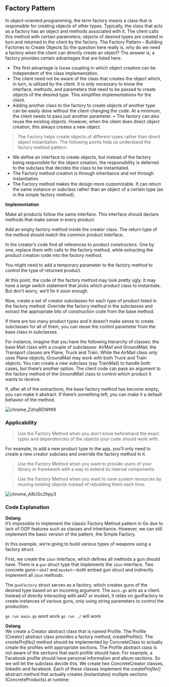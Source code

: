 ## Factory Pattern
In object-oriented programming, the term factory means a class that is responsible
for creating objects of other types. Typically, the class that acts as a factory has an
object and methods associated with it. The client calls this method with certain
parameters; objects of desired types are created in turn and returned to the client
by the factory.
The Factory Pattern – Building Factories to Create Objects
So the question here really is, why do we need a factory when the client can
directly create an object? The answer is, a factory provides certain advantages
that are listed here:
- The first advantage is loose coupling in which object creation can be
independent of the class implementation.
- The client need not be aware of the class that creates the object which, in turn,
is utilized by the client. It is only necessary to know the interface, methods,
and parameters that need to be passed to create objects of the desired type.
This simplifies implementations for the client.
- Adding another class to the factory to create objects of another type can be
easily done without the client changing the code. At a minimum, the client
needs to pass just another parameter.
• The factory can also reuse the existing objects. However, when the client does
direct object creation, this always creates a new object.
> The Factory helps create objects of different types rather than direct object instantiation.
The following points help us understand the factory method pattern:
- We define an interface to create objects, but instead of the factory being
responsible for the object creation, the responsibility is deferred to the
subclass that decides the class to be instantiated.
- The Factory method creation is through inheritance and not
through instantiation.
- The Factory method makes the design more customizable. It can return the
same instance or subclass rather than an object of a certain type (as in the
simple factory method).


**Implementation**

Make all products follow the same interface. This interface should declare methods that make sense in every product.

Add an empty factory method inside the creator class. The return type of the method should match the common product interface.

In the creator’s code find all references to product constructors. One by one, replace them with calls to the factory method, while extracting the product creation code into the factory method.

You might need to add a temporary parameter to the factory method to control the type of returned product.

At this point, the code of the factory method may look pretty ugly. It may have a large switch statement that picks which product class to instantiate. But don’t worry, we’ll fix it soon enough.

Now, create a set of creator subclasses for each type of product listed in the factory method. Override the factory method in the subclasses and extract the appropriate bits of construction code from the base method.

If there are too many product types and it doesn’t make sense to create subclasses for all of them, you can reuse the control parameter from the base class in subclasses.

For instance, imagine that you have the following hierarchy of classes: the base Mail class with a couple of subclasses: AirMail and GroundMail; the Transport classes are Plane, Truck and Train. While the AirMail class only uses Plane objects, GroundMail may work with both Truck and Train objects. You can create a new subclass (say TrainMail) to handle both cases, but there’s another option. The client code can pass an argument to the factory method of the GroundMail class to control which product it wants to receive.

If, after all of the extractions, the base factory method has become empty, you can make it abstract. If there’s something left, you can make it a default behavior of the method.

![chrome_ZzhqRDWtKK](https://user-images.githubusercontent.com/80080241/228452138-92962275-cb16-41a8-9670-e009ffb96cd7.png)

### Applicability
> Use the Factory Method when you don’t know beforehand the exact types and dependencies of the objects your code should work with.

For example, to add a new product type to the app, you’ll only need to create a new creator subclass and override the factory method in it.
> Use the Factory Method when you want to provide users of your library or framework with a way to extend its internal components.

>  Use the Factory Method when you want to save system resources by reusing existing objects instead of rebuilding them each time.

![chrome_A8UGc2hpy3](https://user-images.githubusercontent.com/80080241/228454487-279c8e08-bcf0-4c07-9b0b-f8b8afbb15d9.png)

### Code Explanation

**Golang**<br/>
It’s impossible to implement the classic Factory Method pattern in Go due to lack of OOP features such as classes and inheritance. However, we can still implement the basic version of the pattern, the Simple Factory.

In this example, we’re going to build various types of weapons using a factory struct.

First, we create the `iGun` interface, which defines all methods a gun should have. There is a `gun` struct type that implements the `iGun` interface. Two concrete guns—`ak47` and `musket`—both embed gun struct and indirectly implement all `iGun` methods.

The `gunFactory` struct serves as a factory, which creates guns of the desired type based on an incoming argument. The `main.go` acts as a client. Instead of directly interacting with ak47 or musket, it relies on gunFactory to create instances of various guns, only using string parameters to control the production.

`go run main.go` wont work
`go run ./` will work

**Golang**<br/>
We create a Creator abstract class that is named Profile. The Profile [Creator] abstract class provides a factory method, createProfile(). 
The *createProfile()* method should be implemented by ConcreteClass to actually create the profiles with appropriate sections. The Profile abstract class is not aware of the sections that each profile should have. For example, a Facebook profile should have personal information and album sections. So we will let the subclass decide this.
We create two ConcreteCreator classes, linkedin and facebook. Each of these classes implement the *createProfile()* abstract method that actually creates
(instantiates) multiple sections (ConcreteProducts) at runtime: